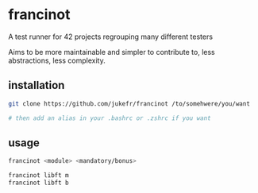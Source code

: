 # francinot

A test runner for 42 projects regrouping many different testers

Aims to be more maintainable and simpler to contribute to, less abstractions, less complexity.

## installation

```bash
git clone https://github.com/jukefr/francinot /to/somehwere/you/want

# then add an alias in your .bashrc or .zshrc if you want
```

## usage

```bash
francinot <module> <mandatory/bonus>

francinot libft m
francinot libft b
```